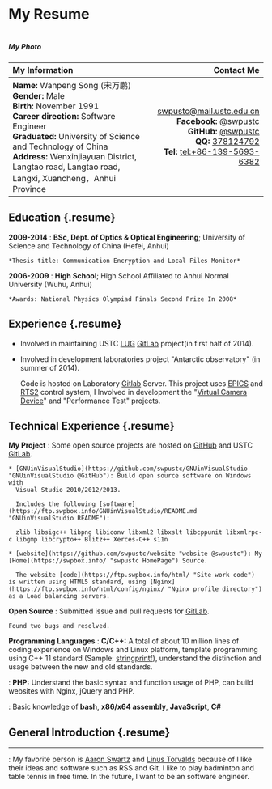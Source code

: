 My Resume
=========

<div class="alignright-with-title alignright-image">
  <img src="//cdn.swpbox.info/images/photo.png?t=TIMESTAMP:BEGIN:images/photo.png:END:TIMESTAMP" alt="">
  <h5 class="title">My Photo</h5>
</div>

My Information  |  Contact Me
:-------------- | ----------:
**Name:** Wanpeng Song (宋万鹏)<br/>**Gender:** Male<br/>**Birth:** November 1991<br/>**Career direction:** Software Engineer<br/>**Graduated:** University of Science and Technology of China<br/>**Address:** Wenxinjiayuan District, Langtao road, Langtao road, Langxi, Xuancheng，Anhui Province | <swpustc@mail.ustc.edu.cn><br/>**Facebook:** [@swpustc](https://www.facebook.com/swpustc "Facebook @swpustc")<br/>**GitHub:** [@swpustc](https://github.com/swpustc "GitHub @swpustc")<br/>**QQ:** [378124792](tencent://message/?uin=378124792&Site=resume.swpbox.info&Menu=yes "QQ @378124792")<br/>**Tel:** <tel:+86-139-5693-6382>

Education {.resume}
---------

**2009-2014**
:   **BSc, Dept. of Optics & Optical Engineering**; University of
    Science and Technology of China (Hefei, Anhui)

    *Thesis title: Communication Encryption and Local Files Monitor*

**2006-2009**
:   **High School**; High School Affiliated to
    Anhui Normal University (Wuhu, Anhui)

    *Awards: National Physics Olympiad Finals Second Prize In 2008*

Experience {.resume}
----------

* Involved in maintaining USTC [LUG](https://lug.ustc.edu.cn/wiki/start_english "Linux User Group @USTC")
  [GitLab](https://lug.ustc.edu.cn/wiki/lug/services/gitlab "USTC GitLab") project(in first half of 2014).

* Involved in development laboratories project "Antarctic observatory" (in summer of 2014).

  Code is hosted on Laboratory [Gitlab](http://210.45.78.50:8888/dashboard/projects "Laboratory Gitlab Server") Server. This project uses [EPICS](http://www.aps.anl.gov/epics/ "Experimental Physics and Industrial Control System") and [RTS2](http://rts2.org/ "Remote Telescope System") control system, I Involved in development the "[Virtual Camera Device](http://210.45.78.50:8888/swp/virtualcamera)" and "Performance Test" projects.

Technical Experience {.resume}
--------------------

**My Project**
:   Some open source projects are hosted on [GitHub](https://github.com/swpustc "GitHub @swpustc") and USTC [GitLab](https://git.ustclug.org/u/swp "USTC GitLab @swp").

    * [GNUinVisualStudio](https://github.com/swpustc/GNUinVisualStudio "GNUinVisualStudio @GitHub"): Build open source software on Windows with
      Visual Studio 2010/2012/2013.

      Includes the following [software](https://ftp.swpbox.info/GNUinVisualStudio/README.md "GNUinVisualStudio README"):

      zlib libsigc++ libpng libiconv libxml2 libxslt libcppunit libxmlrpc-c libgmp libcrypto++ Blitz++ Xerces-C++ s11n

    * [website](https://github.com/swpustc/website "website @swpustc"): My [Home](https://swpbox.info/ "swpustc HomePage") Source.

      The website [code](https://ftp.swpbox.info/html/ "Site work code") is written using HTML5 standard, using [Nginx](https://ftp.swpbox.info/html/config/nginx/ "Nginx profile directory") as a Load balancing servers.

**Open Source**
:   Submitted issue and pull requests for [GitLab](https://github.com/gitlabhq/gitlabhq "GitHub @gitlabhq").

    Found two bugs and resolved.

**Programming Languages**
:   **C/C++:** A total of about 10 million lines of coding experience on Windows and Linux platform, template programming using C++ 11 standard (Sample: [stringprintf](https://ftp.swpbox.info/GNUinVisualStudio/project/.dumpImageSize/include/stringprintf.h "C++11 Template Function")), understand the distinction and usage between the new and old standards.

:   **PHP:** Understand the basic syntax and function usage of PHP, can build websites with Nginx, jQuery and PHP.

:   Basic knowledge of **bash**, **x86/x64 assembly**, **JavaScript**, **C#**

[ref]: https://github.com/githubuser/superlongprojectname

General Introduction {.resume}
--------------------

****
:   My favorite person is [Aaron Swartz](//en.wikipedia.org/wiki/Aaron_Swartz "Aaron Swartz - Wikipedia") and [Linus Torvalds](//en.wikipedia.org/wiki/Linus_Torvalds "Linus Torvalds - Wikipedia") because of I like their ideas and software such as RSS and Git. I like to play badminton and table tennis in free time. In the future, I want to be an software engineer.
